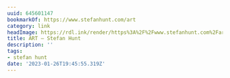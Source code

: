 ```yaml
---
uuid: 645601147
bookmarkOf: https://www.stefanhunt.com/art
category: link
headImage: https://rdl.ink/render/https%3A%2F%2Fwww.stefanhunt.com%2Fart
title: ART — Stefan Hunt
description: ''
tags:
- stefan hunt
date: '2023-01-26T19:45:55.319Z'
---
```



